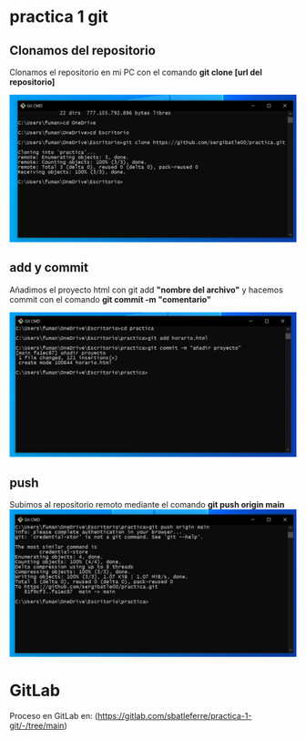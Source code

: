 # practica 1 git


## Clonamos del repositorio
Clonamos el repositorio en mi PC con el comando **git clone [url del repositorio]**

![1.png](https://github.com/sergibatle00/practica/blob/main/gitcap2/1.PNG)

## add y commit 
Añadimos el proyecto html con git add **"nombre del archivo"** y hacemos commit con el comando **git commit -m "comentario"**

![2.png](https://github.com/sergibatle00/practica/blob/main/gitcap2/2.PNG)

## push
Subimos al repositorio remoto mediante el comando **git push origin main**
![3.png](https://github.com/sergibatle00/practica/blob/main/gitcap2/3.PNG)

# GitLab
Proceso en GitLab en: (https://gitlab.com/sbatleferre/practica-1-git/-/tree/main)
